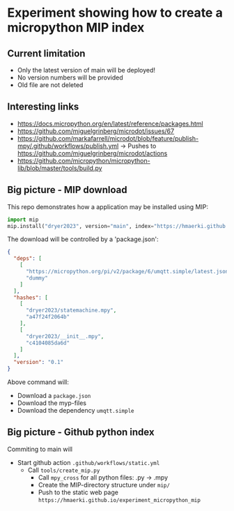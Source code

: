 # Experiment showing how to create a micropython MIP index

## Current limitation

* Only the latest version of main will be deployed!
* No version numbers will be provided
* Old file are not deleted

## Interesting links

 * https://docs.micropython.org/en/latest/reference/packages.html
 * https://github.com/miguelgrinberg/microdot/issues/67
 * https://github.com/markafarrell/microdot/blob/feature/publish-mpy/.github/workflows/publish.yml -> Pushes to https://github.com/miguelgrinberg/microdot/actions
  * https://github.com/micropython/micropython-lib/blob/master/tools/build.py


## Big picture - MIP download

This repo demonstrates how a application may be installed using MIP:

```python
import mip
mip.install("dryer2023", version="main", index="https://hmaerki.github.io/experiment_micropython_mip")
```

The download will be controlled by a 'package.json':
```json
{
  "deps": [
    [
      "https://micropython.org/pi/v2/package/6/umqtt.simple/latest.json",
      "dummy"
    ]
  ],
  "hashes": [
    [
      "dryer2023/statemachine.mpy",
      "a47f24f2064b"
    ],
    [
      "dryer2023/__init__.mpy",
      "c4104085da6d"
    ]
  ],
  "version": "0.1"
}
```

Above command will:
 * Download a `package.json`
 * Download the myp-files
 * Download the dependency `umqtt.simple`


## Big picture - Github python index

Commiting to main will

* Start github action `.github/workflows/static.yml`
  * Call `tools/create_mip.py`
    * Call `mpy_cross` for all python files: .py -> .mpy
    * Create the MIP-directory structure under `mip/`
    * Push to the static web page `https://hmaerki.github.io/experiment_micropython_mip`
